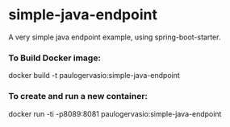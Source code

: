 # simple-java-endpoint
A very simple java endpoint example, using spring-boot-starter.


### To Build Docker image:
docker build -t paulogervasio:simple-java-endpoint

### To create and run a new container:
docker run -ti -p8089:8081 paulogervasio:simple-java-endpoint
